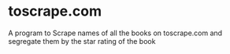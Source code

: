 # toscrape.com

A program to Scrape names of all the books on toscrape.com and segregate them by the star rating of the book
